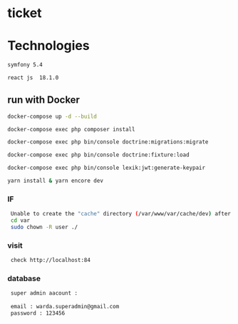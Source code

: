 # ticket

# Technologies 

```bash
symfony 5.4
```


```bash
react js  18.1.0
```

## run with Docker

```bash
docker-compose up -d --build
```

```bash
docker-compose exec php composer install
```
```bash
docker-compose exec php bin/console doctrine:migrations:migrate
```
```bash
docker-compose exec php bin/console doctrine:fixture:load
```
```bash
docker-compose exec php bin/console lexik:jwt:generate-keypair
```
```bash
yarn install & yarn encore dev
```

### IF 

```bash
 Unable to create the "cache" directory (/var/www/var/cache/dev) after executing composer install :
 cd var 
 sudo chown -R user ./
```

### visit 

```bash
 check http://localhost:84
```
### database

```bash
 super admin aacount :
 
 email : warda.superadmin@gmail.com
 password : 123456
 
 ```


